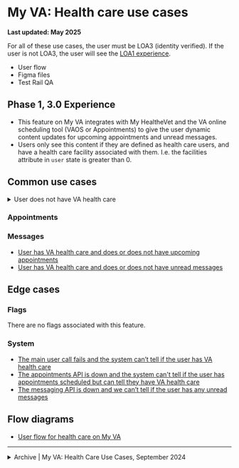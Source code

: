 # My VA: Health care use cases

**Last updated: May 2025**

For all of these use cases, the user must be LOA3 (identity verified). If the user is not LOA3, the user will see the [LOA1 experience](https://github.com/department-of-veterans-affairs/va.gov-team/tree/master/products/identity-personalization/my-va/use-cases/LOA1-use-cases).

- User flow
- Figma files
- Test Rail QA

## Phase 1, 3.0 Experience
- This feature on My VA integrates with My HealtheVet and the VA online scheduling tool (VAOS or Appointments) to give the user dynamic content updates for upcoming appointments and unread messages.
- Users only see this content if they are defined as health care users, and have a health care facility associated with them. I.e. the facilities attribute in `user` state is greater than 0.

## Common use cases

<details><summary>User does not have VA health care</summary>

- **Use case:** PINEAPPLE When a LOA3 user does not have VA health care, they will see text in the section prompting them to apply for VA health care. No other secondary content shows in this use case.
- **Status code:** TBD
- **Content:** TBD
- **Format:** TBD
- [Link to designs]
- [Link to code]

</details>

### Appointments



### Messages

- [User has VA health care and does or does not have upcoming appointments](https://github.com/department-of-veterans-affairs/va.gov-team/blob/master/products/identity-personalization/my-va/use-cases/health-care-use-cases/health-care-appointments.md)
- [User has VA health care and does or does not have unread messages](https://github.com/department-of-veterans-affairs/va.gov-team/blob/master/products/identity-personalization/my-va/use-cases/health-care-use-cases/health-care-messages.md)


## Edge cases

### Flags
There are no flags associated with this feature.

### System
- [The main user call fails and the system can’t tell if the user has VA health care](https://github.com/department-of-veterans-affairs/va.gov-team/blob/master/products/identity-personalization/my-va/use-cases/health-care-use-cases/main-user-call-fails.md)
- [The appointments API is down and the system can't tell if the user has appointments scheduled but can tell they have VA health care](https://github.com/department-of-veterans-affairs/va.gov-team/blob/master/products/identity-personalization/my-va/use-cases/health-care-use-cases/appointments-api-down.md)
- [The messaging API is down and we can’t tell if the user has any unread messages](https://github.com/department-of-veterans-affairs/va.gov-team/blob/master/products/identity-personalization/my-va/use-cases/health-care-use-cases/messaging-api-down.md)


## Flow diagrams
- [User flow for health care on My VA](https://www.figma.com/file/15yOY4VEzitxm5tRMDiAzz/My-VA?type=design&node-id=0-7253&mode=design)

---

<details><summary>Archive | My VA: Health Care Use Cases, September 2024</summary>

# My VA: Health Care Use Cases

**Last updated:** September 16, 2024 (added note about how health care users are determined)

## Overview of Health Care:
- This feature on My VA integrates with My HealtheVet and the VA online scheduling tool (VAOS, or Appointments) to give the user dynamic content updates for upcoming appointments and unread messages.
- This feature also contains links to useful, top-task health care features: prescription refills, travel reimbursement, and VA medical records and test results.
- For all of these use cases, the user must be LOA3 (identity verified). All LOA3 users will see this section on My VA.
- Beyond LOA3 status, the determining factor for what the user sees is whether they are a health care user or not, which is defined by whether the user has a health care facility associated with them, i.e. the facilities attribute in `user` state is greater than 0.  
- [LOA1 users](https://github.com/department-of-veterans-affairs/va.gov-team/tree/master/products/identity-personalization/my-va/use-cases/LOA1-use-cases) will see an empty state of this section on My VA.

## Common use cases
- [User does not have VA health care](https://github.com/department-of-veterans-affairs/va.gov-team/blob/master/products/identity-personalization/my-va/use-cases/health-care-use-cases/no-health-care.md)
- [User has VA health care and does or does not have upcoming appointments](https://github.com/department-of-veterans-affairs/va.gov-team/blob/master/products/identity-personalization/my-va/use-cases/health-care-use-cases/health-care-appointments.md)
- [User has VA health care and does or does not have unread messages](https://github.com/department-of-veterans-affairs/va.gov-team/blob/master/products/identity-personalization/my-va/use-cases/health-care-use-cases/health-care-messages.md)


## Edge cases

### Flags
There are no flags associated with this feature.

### System
- [The main user call fails and the system can’t tell if the user has VA health care](https://github.com/department-of-veterans-affairs/va.gov-team/blob/master/products/identity-personalization/my-va/use-cases/health-care-use-cases/main-user-call-fails.md)
- [The appointments API is down and the system can't tell if the user has appointments scheduled but can tell they have VA health care](https://github.com/department-of-veterans-affairs/va.gov-team/blob/master/products/identity-personalization/my-va/use-cases/health-care-use-cases/appointments-api-down.md)
- [The messaging API is down and we can’t tell if the user has any unread messages](https://github.com/department-of-veterans-affairs/va.gov-team/blob/master/products/identity-personalization/my-va/use-cases/health-care-use-cases/messaging-api-down.md)


## Flow diagrams
- [User flow for health care on My VA](https://www.figma.com/file/15yOY4VEzitxm5tRMDiAzz/My-VA?type=design&node-id=0-7253&mode=design)

</details>
